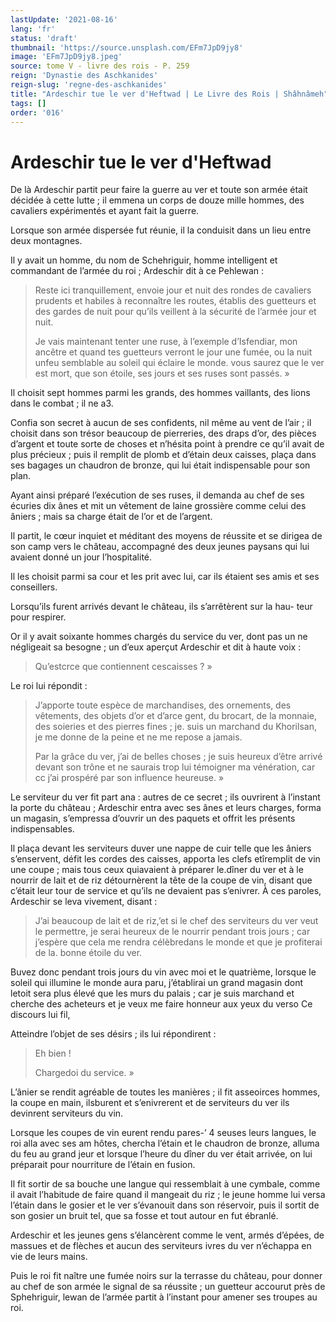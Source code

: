```yaml
---
lastUpdate: '2021-08-16'
lang: 'fr'
status: 'draft'
thumbnail: 'https://source.unsplash.com/EFm7JpD9jy8'
image: 'EFm7JpD9jy8.jpeg'
source: tome V - livre des rois - P. 259
reign: 'Dynastie des Aschkanides'
reign-slug: 'regne-des-aschkanides'
title: "Ardeschir tue le ver d'Heftwad | Le Livre des Rois | Shâhnâmeh"
tags: []
order: '016'
---
```


<!-- LTeX: language=fr -->

# Ardeschir tue le ver d'Heftwad

De là Ardeschir partit peur faire la guerre au ver et toute son armée était décidée à cette lutte ; il emmena un corps de douze mille hommes, des cavaliers expérimentés et ayant fait la guerre.

Lorsque son armée dispersée fut réunie, il la conduisit dans un lieu entre deux montagnes.

Il y avait un homme, du nom de Schehriguir, homme intelligent et commandant de l’armée du roi ; Ardeschir dit à ce Pehlewan :

> Reste ici tranquillement, envoie jour et nuit des rondes de cavaliers prudents et habiles à reconnaître les routes, établis des guetteurs et des gardes de nuit pour qu’ils veillent à la sécurité de l’armée jour et nuit.
>
> Je vais maintenant tenter une ruse, à l’exemple d’Isfendiar, mon ancêtre et quand tes guetteurs verront le jour une fumée, ou la nuit unfeu semblable au soleil qui éclaire le monde. vous saurez que le ver est mort, que son étoile, ses jours et ses ruses sont passés. »

Il choisit sept hommes parmi les grands, des hommes vaillants, des lions dans le combat ; il ne a3.

Confia son secret à aucun de ses confidents, nil même au vent de l’air ; il choisit dans son trésor beaucoup de pierreries, des draps d’or, des pièces d’argent et toute sorte de choses et n’hésita point à prendre ce qu’il avait de plus précieux ; puis il remplit de plomb et d’étain deux caisses, plaça dans ses bagages un chaudron de bronze, qui lui était indispensable pour son plan.

Ayant ainsi préparé l’exécution de ses ruses, il demanda au chef de ses écuries dix ânes et mit un vêtement de laine grossière comme celui des âniers ; mais sa charge était de l’or et de l’argent.

Il partit, le cœur inquiet et méditant des moyens de réussite et se dirigea de son camp vers le château, accompagné des deux jeunes paysans qui lui avaient donné un jour l’hospitalité.

Il les choisit parmi sa cour et les prit avec lui, car ils étaient ses amis et ses conseillers.

Lorsqu’ils furent arrivés devant le château, ils s’arrêtèrent sur la hau-
teur pour respirer.

Or il y avait soixante hommes chargés du service du ver, dont pas un ne négligeait sa besogne ; un d’eux aperçut Ardeschir et dit à haute voix :

> Qu’estcrce que contiennent cescaisses ? »

Le roi lui répondit :

> J’apporte toute espèce de marchandises, des ornements, des vêtements, des objets d’or et d’arce gent, du brocart, de la monnaie, des soieries et des pierres fines ; je. suis un marchand du Khorilsan, je me donne de la peine et ne me repose a jamais.
>
> Par la grâce du ver, j’ai de belles choses ; je suis heureux d’être arrivé devant son trône et ne saurais trop lui témoigner ma vénération, car cc j’ai prospéré par son influence heureuse. »

Le serviteur du ver fit part ana : autres de ce secret ; ils ouvrirent à l’instant la porte du château ; Ardeschir entra avec ses ânes et leurs charges, forma un magasin, s’empressa d’ouvrir un des paquets et offrit les présents indispensables.

Il plaça devant les serviteurs duver une nappe de cuir telle que les âniers s’enservent, défit les cordes des caisses, apporta les clefs etîremplit de vin une coupe ; mais tous ceux quiavaient à préparer le.dîner du ver et à le nourrir de lait et de riz détournèrent la tête de la coupe de vin, disant que c’était leur tour de service et qu’ils ne devaient pas s’enivrer.
À ces paroles, Ardeschir se leva vivement, disant :

> J’ai beaucoup de lait et de riz,’et si le chef des serviteurs du ver veut le permettre, je serai heureux de le nourrir pendant trois jours ; car j’espère que cela me rendra célèbredans le monde et que je profiterai de la. bonne étoile du ver.

Buvez donc pendant trois jours du vin avec moi et le quatrième, lorsque le soleil qui illumine le monde aura paru, j’établirai un grand magasin dont letoit sera plus élevé que les murs du palais ; car je suis marchand et cherche des acheteurs et je veux me faire honneur aux yeux du verso Ce discours lui fil,

Atteindre l’objet de ses désirs ; ils lui répondirent :

> Eh bien !
>
> Chargedoi du service. »

L’ânier se rendit agréable de toutes les manières ; il fit asseoirces hommes, la coupe en main, ilsburent et s’enivrerent et de serviteurs du ver ils devinrent serviteurs du vin.

Lorsque les coupes de vin eurent rendu pares-’
4 seuses leurs langues, le roi alla avec ses am hôtes, chercha l’étain et le chaudron de bronze, alluma du feu au grand jeur et lorsque l’heure du dîner du ver était arrivée, on lui préparait pour nourriture de l’étain en fusion.

Il fit sortir de sa bouche une langue qui ressemblait à une cymbale, comme il avait l’habitude de faire quand il mangeait du riz ; le jeune homme lui versa l’étain dans le gosier et le ver s’évanouit dans son réservoir, puis il sortit de son gosier un bruit tel, que sa fosse et tout autour en fut ébranlé.

Ardeschir et les jeunes gens s’élancèrent comme le vent, armés d’épées, de massues et de flèches et aucun des serviteurs ivres du ver n’échappa en vie de leurs mains.

Puis le roi fit naître une fumée noirs sur la terrasse du château, pour donner au chef de son armée le signal de sa réussite ; un guetteur accourut près de Sphehriguir, lewan de l’armée partit à l’instant pour amener ses troupes au roi.

